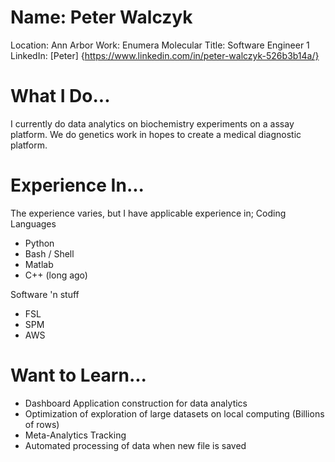 # Name: Peter Walczyk
Location: Ann Arbor
Work: Enumera Molecular
Title: Software Engineer 1
LinkedIn: [Peter] {https://www.linkedin.com/in/peter-walczyk-526b3b14a/}

# What I Do...
I currently do data analytics on biochemistry experiments on a assay platform. 
We do genetics work in hopes to create a medical diagnostic platform.

# Experience In...
The experience varies, but I have applicable experience in;
Coding Languages
* Python
* Bash / Shell
* Matlab
* C++ (long ago)

Software 'n stuff
* FSL
* SPM
* AWS

# Want to Learn...
* Dashboard Application construction for data analytics
* Optimization of exploration of large datasets on local computing (Billions of rows)
* Meta-Analytics Tracking 
* Automated processing of data when new file is saved 
